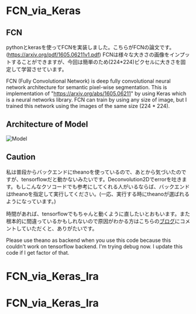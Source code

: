 # FCN_via_Keras

## FCN

pythonとkerasを使ってFCNを実装しました。こちらがFCNの論文です。(https://arxiv.org/pdf/1605.06211v1.pdf) FCNは様々な大きさの画像をインプットすることができますが、今回は簡単のため(224*224)ピクセルに大きさを固定して学習させています。

FCN (Fully Convolutional Network) is deep fully convolutional neural network architecture for semantic pixel-wise segmentation. This is implementation of "https://arxiv.org/abs/1605.06211" by using Keras which is a neural networks library. FCN can train by using any size of image, but I trained this network using the images of the same size (224 * 224).

## Architecture of Model
![Model](https://github.com/k3nt0w/garage/blob/master/img/FCN_model.png "Model_of_FCN")

## Caution

私は普段からバックエンドにtheanoを使っているので、あとから気づいたのですが、tensorflowだと動かないみたいです。Deconvolution2Dでerrorを吐きます。もしこんなクソコードでも参考にしてくれる人がいるならば、バックエンドはtheanoを指定して実行してください。(一応、実行する時にtheanoが選ばれるようになっています。)

時間があれば、tensorflowでもちゃんと動くように直したいとおもいます。また根本的に間違っているかもしれないので原因がわかる方はこちらの[ブログ](http://ket-30.hatenablog.com)にコメントしていただくと、ありがたいです。

Please use theano as backend when you use this code because this couldn't work on tensorflow backend. I'm trying debug now. I update this code if I get factor of that.
# FCN_via_Keras_Ira
# FCN_via_Keras_Ira
